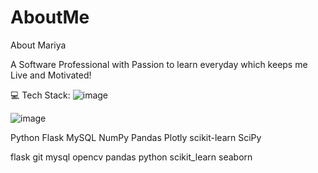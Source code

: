 # AboutMe
About Mariya

A Software Professional with Passion to learn everyday which keeps me Live and Motivated!


💻 Tech Stack:
![image](https://github.com/pkmariya/AboutMe/assets/22270771/a1441bda-0fdb-4b4f-8bab-bb2f58b20e4c)


![image](https://github.com/pkmariya/AboutMe/assets/22270771/8a38a183-ccd9-4a71-b7bd-80207048197d)

Python Flask MySQL NumPy Pandas Plotly scikit-learn SciPy

flask git mysql opencv pandas python scikit_learn seaborn

